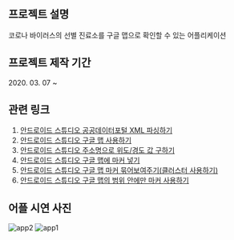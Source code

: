 ## 프로젝트 설명

코로나 바이러스의 선별 진료소를 구글 맵으로 확인할 수 있는 어플리케이션

## 프로젝트 제작 기간

2020\. 03. 07 ~

## 관련 링크

1.  [안드로이드 스튜디오 공공데이터포털 XML 파싱하기](https://1d1cblog.tistory.com/114)
2.  [안드로이드 스튜디오 구글 맵 사용하기](https://1d1cblog.tistory.com/115?category=806242)
3.  [안드로이드 스튜디오 주소명으로 위도/경도 값 구하기](https://1d1cblog.tistory.com/116)
4.  [안드로이드 스튜디오 구글 맵에 마커 넣기](https://1d1cblog.tistory.com/118)
5.  [안드로이드 스튜디오 구글 맵 마커 묶어보여주기(클러스터 사용하기)](https://1d1cblog.tistory.com/119)
6.  [안드로이드 스튜디오 구글 맵의 범위 안에만 마커 사용하기](https://1d1cblog.tistory.com/120)

## 어플 시연 사진
![app2](https://github.com/psy1064/CoronaClinicMap/blob/master/app_picture/app2.jpg?raw=true)
![app1](https://github.com/psy1064/CoronaClinicMap/blob/master/app_picture/app1.jpg?raw=true)
